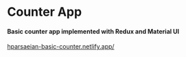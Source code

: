 # Counter App
#### Basic counter app implemented with Redux and Material UI
<p align="left">
<a href="https://hparsaeian-basic-counter.netlify.app" target="blank">hparsaeian-basic-counter.netlify.app/</a>

